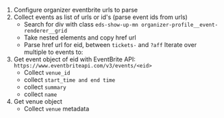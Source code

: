 1. Configure organizer eventbrite urls to parse
2. Collect events as list of urls or id's (parse event ids from urls)
   - Search for div with class `eds-show-up-mn organizer-profile__event-renderer__grid`
   - Take nested <a> elements and copy href url
   - Parse href url for eid, between `tickets-` and `?aff`
Iterate over multiple to events to:
3. Get event object of eid with EventBrite API: `https://www.eventbriteapi.com/v3/events/<eid>`
   - Collect `venue_id`
   - collect `start_time and end time`
   - collect `summary`
   - collect `name`
4. Get venue object
    - Collect `venue` metadata

